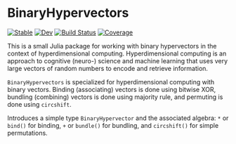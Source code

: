 # BinaryHypervectors

[![Stable](https://img.shields.io/badge/docs-stable-blue.svg)](https://smith-garrett.github.io/BinaryHypervectors.jl/stable/)
[![Dev](https://img.shields.io/badge/docs-dev-blue.svg)](https://smith-garrett.github.io/BinaryHypervectors.jl/dev/)
[![Build Status](https://github.com/smith-garrett/BinaryHypervectors.jl/actions/workflows/CI.yml/badge.svg?branch=main)](https://github.com/smith-garrett/BinaryHypervectors.jl/actions/workflows/CI.yml?query=branch%3Amain)
[![Coverage](https://codecov.io/gh/smith-garrett/BinaryHypervectors.jl/branch/main/graph/badge.svg)](https://codecov.io/gh/smith-garrett/BinaryHypervectors.jl)

This is a small Julia package for working with binary hypervectors in the context of hyperdimensional computing. Hyperdimensional computing is an approach to cognitive (neuro-) science and machine learning that uses very large vectors of random numbers to encode and retrieve information.

`BinaryHypervectors` is specialized for hyperdimensional computing with binary vectors. Binding (associating) vectors is done using bitwise XOR, bundling (combining) vectors is done using majority rule, and permuting is done using `circshift`.

Introduces a simple type `BinaryHypervector` and the associated algebra: `*` or `bind()` for binding, `+` or `bundle()` for bundling, and `circshift()` for simple permutations.
